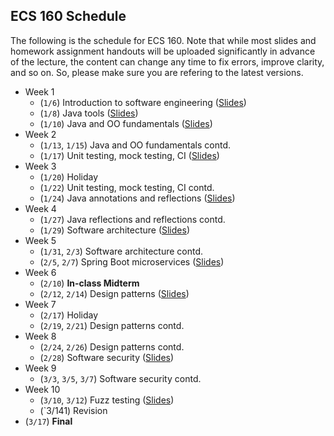 ## ECS 160 Schedule

The following is the schedule for ECS 160. Note that while most slides and homework assignment handouts
will be uploaded significantly in
advance of the lecture, the content can change any time to fix errors, improve clarity, and so on. So, please
make sure you are refering to the latest versions.


- Week 1
  - (`1/6`) Introduction to software engineering ([Slides](slides/1_logistics_and_course_introduction))
  - (`1/8`) Java tools ([Slides](slides/2_java_tools_intellij_maven))
  - (`1/10`) Java and OO fundamentals ([Slides](slides/3_object_oriented_fundamentals))
- Week 2
  - (`1/13`, `1/15`) Java and OO fundamentals contd.
  - (`1/17`) Unit testing, mock testing, CI ([Slides](slides/4_unit_testing_mocking_frameworks_CI))
- Week 3
  - (`1/20`) Holiday
  - (`1/22`) Unit testing, mock testing, CI contd.
  - (`1/24`) Java annotations and reflections ([Slides](slides/5_annotations_and_reflection))
- Week 4
  - (`1/27`) Java reflections and reflections contd.
  - (`1/29`) Software architecture ([Slides](slides/6_software_architecture))
- Week 5
  - (`1/31`, `2/3`) Software architecture contd.
  - (`2/5`, `2/7`) Spring Boot microservices ([Slides](slides/7_spring_boot))
- Week 6
  - (`2/10`) **In-class Midterm**
  - (`2/12`, `2/14`) Design patterns ([Slides](slides/8_design_patterns))
- Week 7
  - (`2/17`) Holiday
  - (`2/19`, `2/21`) Design patterns contd.
- Week 8
  - (`2/24`, `2/26`) Design patterns contd.
  - (`2/28`) Software security ([Slides](slides/9_software_security))
- Week 9
  - (`3/3`, `3/5`, `3/7`) Software security contd.
- Week 10
  - (`3/10`, `3/12`) Fuzz testing ([Slides](slides/10_fuzzing))
  - (`3/141) Revision
- (`3/17`) **Final**
